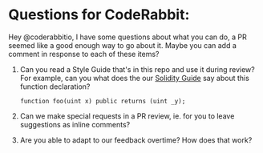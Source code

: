 # Questions for CodeRabbit:

Hey @coderabbitio, I have some questions about what you can do, a PR seemed like a good enough way
to go about it. Maybe you can add a comment in response to each of these items?


1. Can you read a Style Guide that's in this repo and use it during review? For example, can you
   what does the our [Solidity Guide](./packages/contracts-bedrock/STYLE_GUIDE.md) say about this
   function declaration?

   ```
   function foo(uint x) public returns (uint _y);
   ```

2. Can we make special requests in a PR review, ie. for you to leave suggestions as inline comments?


3. Are you able to adapt to our feedback overtime? How does that work?

